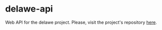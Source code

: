 # delawe-api
Web API for the delawe project. Please, visit the project's repository [here](https://github.com/fontesrp/delawe).
